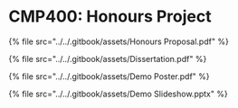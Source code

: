 # CMP400: Honours Project



{% file src="../../.gitbook/assets/Honours Proposal.pdf" %}

{% file src="../../.gitbook/assets/Dissertation.pdf" %}

{% file src="../../.gitbook/assets/Demo Poster.pdf" %}

{% file src="../../.gitbook/assets/Demo Slideshow.pptx" %}
